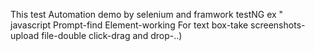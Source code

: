 This test Automation demo by selenium and framwork testNG ex " javascript Prompt-find Element-working For text box-take screenshots-upload file-double click-drag and drop-..)
